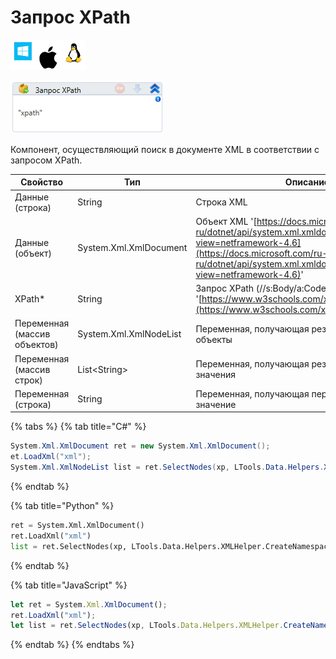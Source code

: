 # Запрос XPath

![](<../../../../.gitbook/assets/image (100) (1) (1) (1) (1) (2) (210).png>)

![](<../../../../.gitbook/assets/image (373).png>)

Компонент, осуществляющий поиск в документе XML в соответствии с запросом XPath.

| Свойство                     | Тип                    | Описание                                                                                                                                                                                          |
| ---------------------------- | ---------------------- | ------------------------------------------------------------------------------------------------------------------------------------------------------------------------------------------------- |
| Данные (строка)              | String                 | Строка XML                                                                                                                                                                                        |
| Данные (объект)              | System.Xml.XmlDocument | Объект XML '[https://docs.microsoft.com/ru-ru/dotnet/api/system.xml.xmldocument?view=netframework-4.6](https://docs.microsoft.com/ru-ru/dotnet/api/system.xml.xmldocument?view=netframework-4.6)' |
| XPath\*                      | String                 | Запрос XPath (//s:Body/a:Code) '[https://www.w3schools.com/xml/xpath\_syntax.asp](https://www.w3schools.com/xml/xpath\_syntax.asp)'                                                               |
| Переменная (массив объектов) | System.Xml.XmlNodeList | Переменная, получающая результирующие объекты                                                                                                                                                     |
| Переменная (массив строк)    | List\<String>          | Переменная, получающая результирующие значения                                                                                                                                                    |
| Переменная (строка)          | String                 | Переменная, получающая первое результирующее значение                                                                                                                                             |

{% tabs %}
{% tab title="C#" %}
```csharp
System.Xml.XmlDocument ret = new System.Xml.XmlDocument();
et.LoadXml("xml");
System.Xml.XmlNodeList list = ret.SelectNodes(xp, LTools.Data.Helpers.XMLHelper.CreateNamespaceManager(ret));
```
{% endtab %}

{% tab title="Python" %}
```python
ret = System.Xml.XmlDocument()
ret.LoadXml("xml")
list = ret.SelectNodes(xp, LTools.Data.Helpers.XMLHelper.CreateNamespaceManager(ret))
```
{% endtab %}

{% tab title="JavaScript" %}
```javascript
let ret = System.Xml.XmlDocument();
ret.LoadXml("xml");
let list = ret.SelectNodes(xp, LTools.Data.Helpers.XMLHelper.CreateNamespaceManager(ret));
```
{% endtab %}
{% endtabs %}
